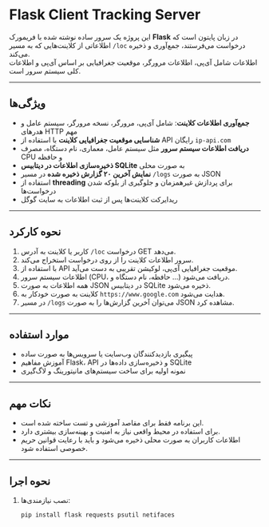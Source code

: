 # Flask Client Tracking Server

این پروژه یک سرور ساده نوشته شده با فریمورک **Flask** در زبان پایتون است که اطلاعاتی از کلاینت‌هایی که به مسیر `/loc` درخواست می‌فرستند، جمع‌آوری و ذخیره می‌کند.  
اطلاعات شامل آی‌پی، اطلاعات مرورگر، موقعیت جغرافیایی بر اساس آی‌پی و اطلاعات کلی سیستم سرور است.

---

## ویژگی‌ها

- **جمع‌آوری اطلاعات کلاینت**: شامل آی‌پی، مرورگر، نسخه مرورگر، سیستم عامل و هدرهای HTTP مهم
- **شناسایی موقعیت جغرافیایی کلاینت** با استفاده از API رایگان `ip-api.com`
- **دریافت اطلاعات سیستم سرور** مثل سیستم عامل، معماری، نام دستگاه، مصرف CPU و حافظه
- **ذخیره‌سازی اطلاعات در دیتابیس SQLite** به صورت محلی
- **نمایش آخرین ۲۰ گزارش ذخیره شده** در مسیر `/logs` به صورت JSON
- استفاده از **threading** برای پردازش غیرهمزمان و جلوگیری از بلوکه شدن درخواست‌ها
- ریدایرکت کلاینت‌ها پس از ثبت اطلاعات به سایت گوگل

---

## نحوه کارکرد

1. کاربر یا کلاینت به آدرس `/loc` درخواست GET می‌دهد.
2. سرور اطلاعات کلاینت را از روی درخواست استخراج می‌کند.
3. با استفاده از API موقعیت جغرافیایی آی‌پی، لوکیشن تقریبی به دست می‌آید.
4. اطلاعات سیستم سرور (CPU، حافظه، نام دستگاه و ...) دریافت می‌شود.
5. همه اطلاعات به صورت JSON در دیتابیس SQLite ذخیره می‌شود.
6. کلاینت به صورت خودکار به `https://www.google.com` هدایت می‌شود.
7. در مسیر `/logs` می‌توان آخرین گزارش‌ها را به صورت JSON مشاهده کرد.

---

## موارد استفاده

- پیگیری بازدیدکنندگان وب‌سایت یا سرویس‌ها به صورت ساده
- آموزش مفاهیم Flask، API و ذخیره‌سازی داده‌ها در SQLite
- نمونه‌ اولیه برای ساخت سیستم‌های مانیتورینگ و لاگ‌گیری

---

## نکات مهم

- این برنامه فقط برای مقاصد آموزشی و تست ساخته شده است.
- برای استفاده در محیط واقعی نیاز به امنیت و بهینه‌سازی بیشتری دارد.
- اطلاعات کاربران به صورت محلی ذخیره می‌شود و باید با رعایت قوانین حریم خصوصی استفاده شود.

---

## نحوه اجرا

1. نصب نیازمندی‌ها:
   ```bash
   pip install flask requests psutil netifaces
